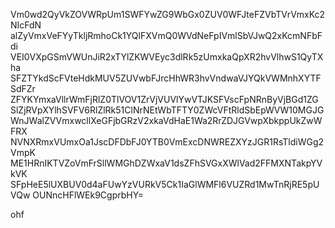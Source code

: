 Vm0wd2QyVkZOVWRpUm1SWFYwZG9WbGx0ZUV0WFJteFZVbTVrVmxKc2NIcFdN
alZyVmxVeFYyTkljRmhoCk1YQlFXVmQ0WVdNeFpIVmlSbVJwQ2xKcmNFbFdi
VEI0VXpGSmVWUnJiR2xTYlZKWVEyc3dlRk5zUmxkaQpXR2hvVlhwS1QyTXha
SFZTYkdScFVteHdkMUV5ZUVwbFJrcHhWR3hvVndwaVJYQkVWMnhXYTFSdFZr
ZFYKYmxaVllrWmFjRlZ0TlVOV1ZrVjVUVlYwVTJKSFVscFpNRnByVjBGd1ZG
SlZjRVpXYlhSVFV6RlZlRk51ClNrNEtWbTFTY0ZWcVFtRldSbEpWVW10MGJG
WnJWalZVVmxwcllXeGFjbGRzV2xkaVdHaE1Wa2RrZDJGVwpXbkppUkZwWFRX
NVNXRmxVUmxOa1JscDFDbFJ0YTB0VmExcDNWREZXYzJGR1RsTldiWGg2VmpK
ME1HRnIKTVZoVmFrSllWMGhDZWxaV1dsZFhSVGxXWlVad2FFMXNTakpYVkVK
SFpHeE5lUXBUV0d4aFUwYzVURkV5Ck1IaGlWMFl6VUZRd1MwTnRjRE5pUVQw
OUNncHFlWEk9CgprbHY=

ohf
